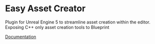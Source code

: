 # Easy Asset Creator
Plugin for Unreal Engine 5 to streamline asset creation within the editor. Exposing C++ only asset creation tools to Blueprint

[Documentation](https://olssondev.github.io/2023-02-18-EasyAssetCreatorDocumentation/)
